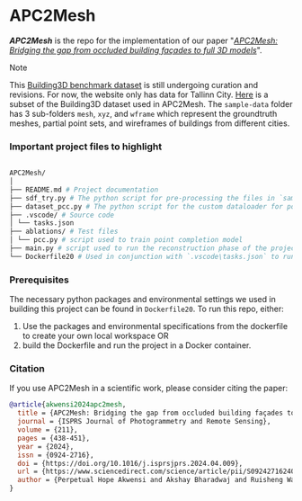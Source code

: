 # APC2Mesh

__*APC2Mesh*__ is the repo for the implementation of our paper "*[APC2Mesh: Bridging the gap from occluded building façades to full 3D models](https://www.sciencedirect.com/science/article/pii/S0924271624001692)*".

> [!NOTE]
This [Building3D benchmark dataset](https://building3d.ucalgary.ca/reconstruction.php) is still undergoing curation and revisions. For now, the website only has data for Tallinn City. [Here](https://drive.google.com/drive/my-drive) is a subset of the Building3D dataset used in APC2Mesh. The `sample-data` folder has 3 sub-folders `mesh`, `xyz`, and `wframe` which represent the groundtruth meshes, partial point sets, and wireframes of buildings from different cities.


### Important project files to highlight
``` bash

APC2Mesh/
│
├── README.md # Project documentation
├── sdf_try.py # The python script for pre-processing the files in `sample-data`
├── dataset_pcc.py # The python script for the custom dataloader for point completion task
├── .vscode/ # Source code
│ └── tasks.json
├── ablations/ # Test files
│ └── pcc.py # script used to train point completion model
├── main.py # script used to run the reconstruction phase of the project
└── Dockerfile20 # Used in conjunction with `.vscode\tasks.json` to run project in Docker

```

### Prerequisites
The necessary python packages and environmental settings we used in building this project can be found in `Dockerfile20`.
To run this repo, either:
  1. Use the packages and environmental specifications from the dockerfile to create your own local workspace OR
  2. build the Dockerfile and run the project in a Docker container.

### Citation
If you use APC2Mesh in a scientific work, please consider citing the paper:

``` bibtex
@article{akwensi2024apc2mesh,
  title = {APC2Mesh: Bridging the gap from occluded building façades to full 3D models},
  journal = {ISPRS Journal of Photogrammetry and Remote Sensing},
  volume = {211},
  pages = {438-451},
  year = {2024},
  issn = {0924-2716},
  doi = {https://doi.org/10.1016/j.isprsjprs.2024.04.009},
  url = {https://www.sciencedirect.com/science/article/pii/S0924271624001692},
  author = {Perpetual Hope Akwensi and Akshay Bharadwaj and Ruisheng Wang}
}
```
